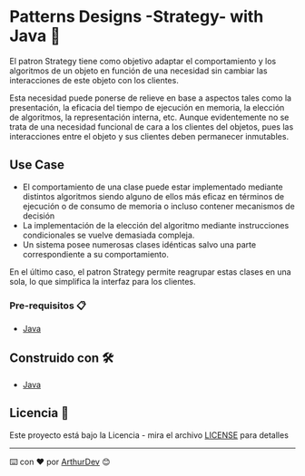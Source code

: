 # Patterns Designs -Strategy- with Java 🚀

El patron Strategy tiene como objetivo adaptar el comportamiento y los algoritmos de un objeto en función de una necesidad sin cambiar
las interacciones de este objeto con los clientes.

Esta necesidad puede ponerse de relieve en base a aspectos tales como la presentación, la eficacia del tiempo de ejecución en memoria,
la elección de algoritmos, la representación interna, etc. Aunque evidentemente no se trata de una necesidad funcional de cara a los
clientes del objetos, pues las interacciones entre el objeto y sus clientes deben permanecer inmutables.

## Use Case

* El comportamiento de una clase puede estar implementado mediante distintos algoritmos siendo alguno de ellos más eficaz en términos
de ejecución o de consumo de memoria o incluso contener mecanismos de decisión
* La implementación de la elección del algoritmo mediante instrucciones condicionales se vuelve demasiada compleja.
* Un sistema posee numerosas clases idénticas salvo una parte correspondiente a su comportamiento.

En el último caso, el patron Strategy permite reagrupar estas clases en una sola, lo que simplifica la interfaz para los clientes.

### Pre-requisitos 📋

* [Java](https://www.java.com/es/download/)

## Construido con 🛠️

* [Java](https://www.java.com/es/download/)

## Licencia 📄

Este proyecto está bajo la Licencia - mira el archivo [LICENSE](LICENSE) para detalles

---
⌨️ con ❤️ por [ArthurDev](https://github.com/ArthurQR98) 😊